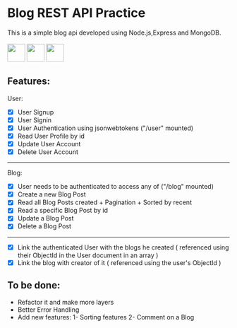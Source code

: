# Blog REST API Practice

This is a simple blog api developed using Node.js,Express and MongoDB.<br>
<br>
<img src="https://cdn.jsdelivr.net/gh/devicons/devicon/icons/nodejs/nodejs-original.svg" width=40 height=40/>
<img src="https://cdn.jsdelivr.net/gh/devicons/devicon/icons/express/express-original.svg" width=40 height=40 />
<img src="https://cdn.jsdelivr.net/gh/devicons/devicon/icons/mongodb/mongodb-plain-wordmark.svg" width=40 height=40 />

## Features:

User:

- [x] User Signup
- [x] User Signin
- [x] User Authentication using jsonwebtokens ("/user" mounted)
- [x] Read User Profile by id
- [x] Update User Account
- [x] Delete User Account

---

Blog:

- [x] User needs to be authenticated to access any of ("/blog" mounted)
- [x] Create a new Blog Post
- [x] Read all Blog Posts created + Pagination + Sorted by recent
- [x] Read a specific Blog Post by id
- [x] Update a Blog Post
- [x] Delete a Blog Post

---

- [x] Link the authenticated User with the blogs he created ( referenced using their ObjectId in the User document in an array )
- [x] Link the blog with creator of it ( referenced using the user's ObjectId )

## To be done:

- Refactor it and make more layers
- Better Error Handling
- Add new features:
  1- Sorting features 2- Comment on a Blog
